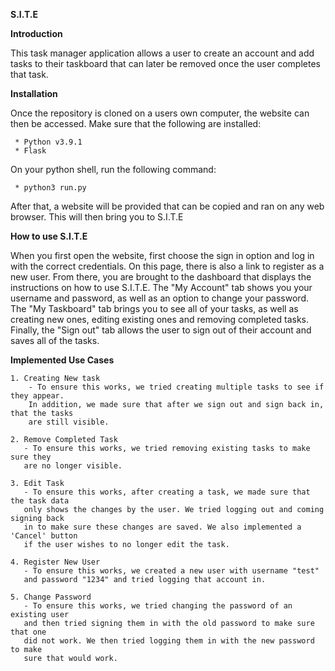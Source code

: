 **S.I.T.E**

**Introduction**

This task manager application allows a user to create an account and add tasks to their taskboard that can later be removed once the user completes that task. 

**Installation**

Once the repository is cloned on a users own computer, the website can then be accessed. Make sure that the following are installed:

     * Python v3.9.1
     * Flask

On your python shell, run the following command:

     * python3 run.py

After that, a website will be provided that can be copied and ran on any web browser. This will then bring you to S.I.T.E

**How to use S.I.T.E**

When you first open the website, first choose the sign in option and log in with the correct credentials. On this page, there is also a link to register as a new user. From there, you are brought to the dashboard that displays the instructions on how to use S.I.T.E. The "My Account" tab shows you your username and password, as well as an option to change your password. The "My Taskboard" tab brings you to see all of your tasks, as well as creating new ones, editing existing ones and removing completed tasks. Finally, the "Sign out" tab allows the user to sign out of their account and saves all of the tasks.

**Implemented Use Cases**

    1. Creating New task
        - To ensure this works, we tried creating multiple tasks to see if they appear. 
        In addition, we made sure that after we sign out and sign back in, that the tasks 
        are still visible.
   
    2. Remove Completed Task
       - To ensure this works, we tried removing existing tasks to make sure they 
       are no longer visible. 
 
    3. Edit Task
       - To ensure this works, after creating a task, we made sure that the task data 
       only shows the changes by the user. We tried logging out and coming signing back 
       in to make sure these changes are saved. We also implemented a 'Cancel' button 
       if the user wishes to no longer edit the task.  
  
    4. Register New User
       - To ensure this works, we created a new user with username "test" 
       and password "1234" and tried logging that account in. 

    5. Change Password
       - To ensure this works, we tried changing the password of an existing user 
       and then tried signing them in with the old password to make sure that one 
       did not work. We then tried logging them in with the new password to make 
       sure that would work.  
